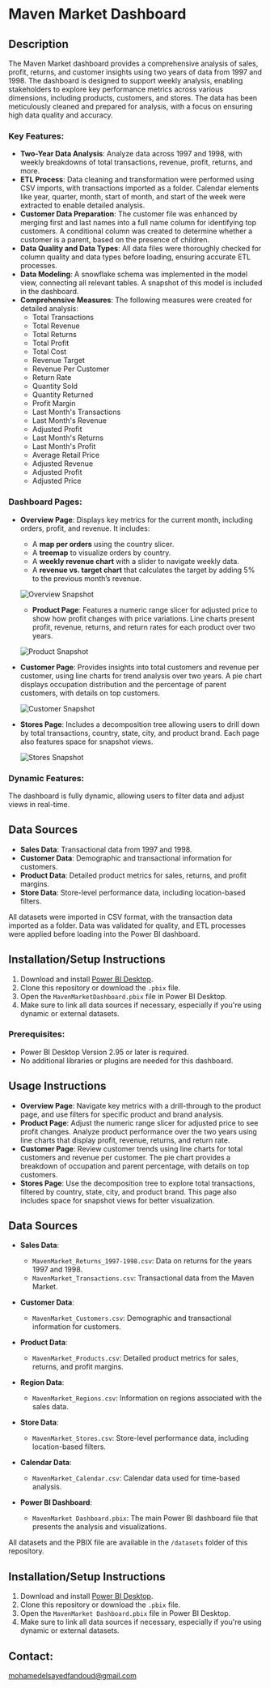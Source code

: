 # Maven Market Dashboard

## Description
The Maven Market dashboard provides a comprehensive analysis of sales, profit, returns, and customer insights using two years of data from 1997 and 1998. The dashboard is designed to support weekly analysis, enabling stakeholders to explore key performance metrics across various dimensions, including products, customers, and stores. The data has been meticulously cleaned and prepared for analysis, with a focus on ensuring high data quality and accuracy.

### Key Features:
- **Two-Year Data Analysis**: Analyze data across 1997 and 1998, with weekly breakdowns of total transactions, revenue, profit, returns, and more.
- **ETL Process**: Data cleaning and transformation were performed using CSV imports, with transactions imported as a folder. Calendar elements like year, quarter, month, start of month, and start of the week were extracted to enable detailed analysis.
- **Customer Data Preparation**: The customer file was enhanced by merging first and last names into a full name column for identifying top customers. A conditional column was created to determine whether a customer is a parent, based on the presence of children.
- **Data Quality and Data Types**: All data files were thoroughly checked for column quality and data types before loading, ensuring accurate ETL processes.
- **Data Modeling**: A snowflake schema was implemented in the model view, connecting all relevant tables. A snapshot of this model is included in the dashboard.
- **Comprehensive Measures**: The following measures were created for detailed analysis:
  - Total Transactions
  - Total Revenue
  - Total Returns
  - Total Profit
  - Total Cost
  - Revenue Target
  - Revenue Per Customer
  - Return Rate
  - Quantity Sold
  - Quantity Returned
  - Profit Margin
  - Last Month's Transactions
  - Last Month's Revenue
  - Adjusted Profit
  - Last Month's Returns
  - Last Month's Profit
  - Average Retail Price
  - Adjusted Revenue
  - Adjusted Profit
  - Adjusted Price

### Dashboard Pages:
- **Overview Page**: Displays key metrics for the current month, including orders, profit, and revenue. It includes:
  - A **map per orders** using the country slicer.
  - A **treemap** to visualize orders by country.
  - A **weekly revenue chart** with a slider to navigate weekly data.
  - A **revenue vs. target chart** that calculates the target by adding 5% to the previous month’s revenue.
  
  ![Overview Snapshot](https://github.com/user-attachments/assets/2d69babe-c91b-4157-8751-92a34e8ad918)
  - **Product Page**: Features a numeric range slicer for adjusted price to show how profit changes with price variations. Line charts present profit, revenue, returns, and return rates for each product over two years.
  
  ![Product Snapshot](https://github.com/user-attachments/assets/93869d8d-d4b7-4f97-96cb-96aaaf586eb7)

- **Customer Page**: Provides insights into total customers and revenue per customer, using line charts for trend analysis over two years. A pie chart displays occupation distribution and the percentage of parent customers, with details on top customers.
  
  ![Customer Snapshot](https://github.com/user-attachments/assets/dc5dcc4e-b248-4393-8b31-18dd9432f782)

- **Stores Page**: Includes a decomposition tree allowing users to drill down by total transactions, country, state, city, and product brand. Each page also features space for snapshot views.
  
  ![Stores Snapshot](https://github.com/user-attachments/assets/54a2631b-3218-4410-b18e-ffd36e300204)

### Dynamic Features:
The dashboard is fully dynamic, allowing users to filter data and adjust views in real-time.

## Data Sources
- **Sales Data**: Transactional data from 1997 and 1998.
- **Customer Data**: Demographic and transactional information for customers.
- **Product Data**: Detailed product metrics for sales, returns, and profit margins.
- **Store Data**: Store-level performance data, including location-based filters.

All datasets were imported in CSV format, with the transaction data imported as a folder. Data was validated for quality, and ETL processes were applied before loading into the Power BI dashboard.

## Installation/Setup Instructions
1. Download and install [Power BI Desktop](https://powerbi.microsoft.com/desktop/).
2. Clone this repository or download the `.pbix` file.
3. Open the `MavenMarketDashboard.pbix` file in Power BI Desktop.
4. Make sure to link all data sources if necessary, especially if you're using dynamic or external datasets.

### Prerequisites:
- Power BI Desktop Version 2.95 or later is required.
- No additional libraries or plugins are needed for this dashboard.

## Usage Instructions
- **Overview Page**: Navigate key metrics with a drill-through to the product page, and use filters for specific product and brand analysis.
- **Product Page**: Adjust the numeric range slicer for adjusted price to see profit changes. Analyze product performance over the two years using line charts that display profit, revenue, returns, and return rate.
- **Customer Page**: Review customer trends using line charts for total customers and revenue per customer. The pie chart provides a breakdown of occupation and parent percentage, with details on top customers.
- **Stores Page**: Use the decomposition tree to explore total transactions, filtered by country, state, city, and product brand. This page also includes space for snapshot views for better visualization.

## Data Sources
- **Sales Data**: 
  - `MavenMarket_Returns_1997-1998.csv`: Data on returns for the years 1997 and 1998.
  - `MavenMarket_Transactions.csv`: Transactional data from the Maven Market.
- **Customer Data**: 
  - `MavenMarket_Customers.csv`: Demographic and transactional information for customers.
- **Product Data**: 
  - `MavenMarket_Products.csv`: Detailed product metrics for sales, returns, and profit margins.
- **Region Data**: 
  - `MavenMarket_Regions.csv`: Information on regions associated with the sales data.
- **Store Data**: 
  - `MavenMarket_Stores.csv`: Store-level performance data, including location-based filters.
- **Calendar Data**: 
  - `MavenMarket_Calendar.csv`: Calendar data used for time-based analysis.

- **Power BI Dashboard**:
  - `MavenMarket Dashboard.pbix`: The main Power BI dashboard file that presents the analysis and visualizations.

All datasets and the PBIX file are available in the `/datasets` folder of this repository.

## Installation/Setup Instructions
1. Download and install [Power BI Desktop](https://powerbi.microsoft.com/desktop/).
2. Clone this repository or download the `.pbix` file.
3. Open the `MavenMarket Dashboard.pbix` file in Power BI Desktop.
4. Make sure to link all data sources if necessary, especially if you're using dynamic or external datasets.



## Contact:
mohamedelsayedfandoud@gmail.com




